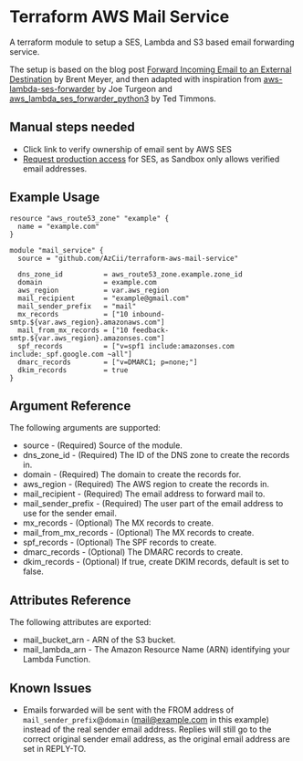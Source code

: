 # Terraform AWS Mail Service

A terraform module to setup a SES, Lambda and S3 based email forwarding service.

The setup is based on the blog post [Forward Incoming Email to an External Destination](https://aws.amazon.com/blogs/messaging-and-targeting/forward-incoming-email-to-an-external-destination/) by Brent Meyer, and then adapted with inspiration from [aws-lambda-ses-forwarder](https://github.com/arithmetric/aws-lambda-ses-forwarder) by Joe Turgeon and [aws_lambda_ses_forwarder_python3](https://github.com/tedder/aws_lambda_ses_forwarder_python3) by Ted Timmons.

## Manual steps needed

- Click link to verify ownership of email sent by AWS SES
- [Request production access](https://console.aws.amazon.com/support/home#/case/create?issueType=service-limit-increase&limitType=service-code-ses-sending-limits) for SES, as Sandbox only allows verified email addresses.

## Example Usage

```hcl
resource "aws_route53_zone" "example" {
  name = "example.com"
}

module "mail_service" {
  source = "github.com/AzCii/terraform-aws-mail-service"
  
  dns_zone_id          = aws_route53_zone.example.zone_id
  domain               = example.com
  aws_region           = var.aws_region
  mail_recipient       = "example@gmail.com"
  mail_sender_prefix   = "mail"
  mx_records           = ["10 inbound-smtp.${var.aws_region}.amazonaws.com"]
  mail_from_mx_records = ["10 feedback-smtp.${var.aws_region}.amazonses.com"]  
  spf_records          = ["v=spf1 include:amazonses.com include:_spf.google.com ~all"]
  dmarc_records        = ["v=DMARC1; p=none;"]
  dkim_records         = true
}
```

## Argument Reference

The following arguments are supported:

- source - (Required) Source of the module.
- dns_zone_id - (Required) The ID of the DNS zone to create the records in.
- domain - (Required) The domain to create the records for.
- aws_region - (Required) The AWS region to create the records in.
- mail_recipient - (Required) The email address to forward mail to.
- mail_sender_prefix - (Required) The user part of the email address to use for the sender email.
- mx_records - (Optional) The MX records to create.
- mail_from_mx_records - (Optional) The MX records to create.
- spf_records - (Optional) The SPF records to create.
- dmarc_records - (Optional) The DMARC records to create.
- dkim_records - (Optional) If true, create DKIM records, default is set to false.

## Attributes Reference

The following attributes are exported:

- mail_bucket_arn - ARN of the S3 bucket.
- mail_lambda_arn - The Amazon Resource Name (ARN) identifying your Lambda Function.

## Known Issues

- Emails forwarded will be sent with the FROM address of `mail_sender_prefix`@`domain` (mail@example.com in this example) instead of the real sender email address. Replies will still go to the correct original sender email address, as the original email address are set in REPLY-TO.
